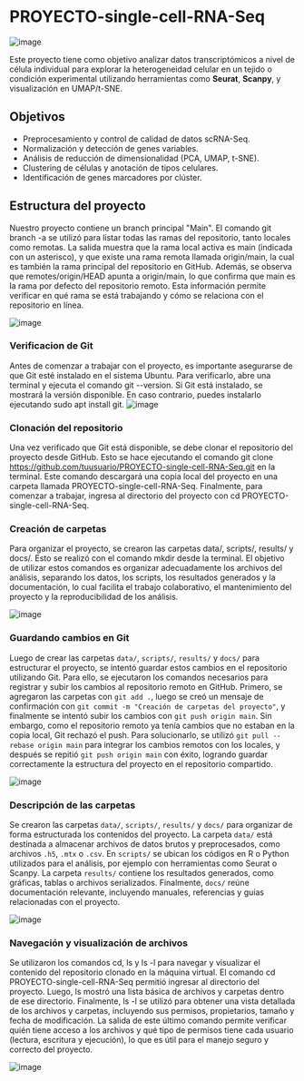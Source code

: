 # PROYECTO-single-cell-RNA-Seq
![image](https://github.com/user-attachments/assets/096afa6e-1ce9-4a9a-9d27-31e5c165f553)

Este proyecto tiene como objetivo analizar datos transcriptómicos a nivel de célula individual para explorar la heterogeneidad celular en un tejido o condición experimental utilizando herramientas como **Seurat**, **Scanpy**, y visualización en UMAP/t-SNE.

## Objetivos

- Preprocesamiento y control de calidad de datos scRNA-Seq.
- Normalización y detección de genes variables.
- Análisis de reducción de dimensionalidad (PCA, UMAP, t-SNE).
- Clustering de células y anotación de tipos celulares.
- Identificación de genes marcadores por clúster.

## Estructura del proyecto
Nuestro proyecto contiene un branch principal "Main".
El comando git branch -a se utilizó para listar todas las ramas del repositorio, tanto locales como remotas. La salida muestra que la rama local activa es main (indicada con un asterisco), y que existe una rama remota llamada origin/main, la cual es también la rama principal del repositorio en GitHub. Además, se observa que remotes/origin/HEAD apunta a origin/main, lo que confirma que main es la rama por defecto del repositorio remoto. Esta información permite verificar en qué rama se está trabajando y cómo se relaciona con el repositorio en línea.

![image](https://github.com/user-attachments/assets/072c8e96-8197-4c46-a3ba-8fa221b5a2d8)

### Verificacion de Git 
Antes de comenzar a trabajar con el proyecto, es importante asegurarse de que Git esté instalado en el sistema Ubuntu. Para verificarlo, abre una terminal y ejecuta el comando git --version. Si Git está instalado, se mostrará la versión disponible. En caso contrario, puedes instalarlo ejecutando sudo apt install git.
![image](https://github.com/user-attachments/assets/ac00bb0c-d033-4102-88aa-b5e63bfeddef)

### Clonación del repositorio
Una vez verificado que Git está disponible, se debe clonar el repositorio del proyecto desde GitHub. Esto se hace ejecutando el comando git clone https://github.com/tuusuario/PROYECTO-single-cell-RNA-Seq.git en la terminal. Este comando descargará una copia local del proyecto en una carpeta llamada PROYECTO-single-cell-RNA-Seq. Finalmente, para comenzar a trabajar, ingresa al directorio del proyecto con cd PROYECTO-single-cell-RNA-Seq.

### Creación de carpetas
Para organizar el proyecto, se crearon las carpetas data/, scripts/, results/ y docs/. Esto se realizó con el comando mkdir desde la terminal. El objetivo de utilizar estos comandos es organizar adecuadamente los archivos del análisis, separando los datos, los scripts, los resultados generados y la documentación, lo cual facilita el trabajo colaborativo, el mantenimiento del proyecto y la reproducibilidad de los análisis.

![image](https://github.com/user-attachments/assets/c95ab11c-9166-482e-a2ea-650c38ee93ad)

### Guardando cambios en Git
Luego de crear las carpetas `data/`, `scripts/`, `results/` y `docs/` para estructurar el proyecto, se intentó guardar estos cambios en el repositorio utilizando Git. Para ello, se ejecutaron los comandos necesarios para registrar y subir los cambios al repositorio remoto en GitHub. Primero, se agregaron las carpetas con `git add .`, luego se creó un mensaje de confirmación con `git commit -m "Creación de carpetas del proyecto"`, y finalmente se intentó subir los cambios con `git push origin main`. Sin embargo, como el repositorio remoto ya tenía cambios que no estaban en la copia local, Git rechazó el push. Para solucionarlo, se utilizó `git pull --rebase origin main` para integrar los cambios remotos con los locales, y después se repitió `git push origin main` con éxito, logrando guardar correctamente la estructura del proyecto en el repositorio compartido.

![image](https://github.com/user-attachments/assets/8db462a0-d420-48ce-a86e-d0b2aa638ce1)

### Descripción de las carpetas
Se crearon las carpetas `data/`, `scripts/`, `results/` y `docs/` para organizar de forma estructurada los contenidos del proyecto. La carpeta `data/` está destinada a almacenar archivos de datos brutos y preprocesados, como archivos `.h5`, `.mtx` o `.csv`. En `scripts/` se ubican los códigos en R o Python utilizados para el análisis, por ejemplo con herramientas como Seurat o Scanpy. La carpeta `results/` contiene los resultados generados, como gráficas, tablas o archivos serializados. Finalmente, `docs/` reúne documentación relevante, incluyendo manuales, referencias y guías relacionadas con el proyecto.

![image](https://github.com/user-attachments/assets/b660446b-c8a0-439f-8152-338ff6a9c265)

### Navegación y visualización de archivos
Se utilizaron los comandos cd, ls y ls -l para navegar y visualizar el contenido del repositorio clonado en la máquina virtual. El comando cd PROYECTO-single-cell-RNA-Seq permitió ingresar al directorio del proyecto. Luego, ls mostró una lista básica de archivos y carpetas dentro de ese directorio. Finalmente, ls -l se utilizó para obtener una vista detallada de los archivos y carpetas, incluyendo sus permisos, propietarios, tamaño y fecha de modificación. La salida de este último comando permite verificar quién tiene acceso a los archivos y qué tipo de permisos tiene cada usuario (lectura, escritura y ejecución), lo que es útil para el manejo seguro y correcto del proyecto.

![image](https://github.com/user-attachments/assets/6015e67f-a15c-4d59-959d-4b17ae4bbe59)



